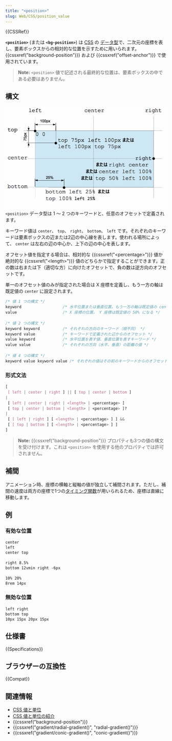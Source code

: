 ```yaml
---
title: "<position>"
slug: Web/CSS/position_value
---
```

{{CSSRef}}

**`<position>`** (または **`<bg-position>`**) は [CSS](/ja/docs/Web/CSS) の [データ型](/ja/docs/Web/CSS/CSS_Types)で、二次元の座標を表し、要素ボックスからの相対的な位置を示すために用いられます。 {{cssxref("background-position")}} および {{cssxref("offset-anchor")}} で使用されています。

> **Note:** `<position>` 値で記述される最終的な位置は、要素ボックスの中である必要はありません。

## 構文

![](position_type.png)`<position>` データ型は 1 ～ 2 つのキーワードと、任意のオフセットで定義されます。

キーワード値は `center`、 `top`、 `right`、 `bottom`、 `left` です。それぞれのキーワードは要素ボックスの辺または2辺の中心線を表します。使われる場所によって、 `center` は左右の辺の中心か、上下の辺の中心を表します。

オフセット値を指定する場合は、相対的な {{cssxref("&lt;percentage&gt;")}} 値か絶対的な {{cssxref("&lt;length&gt;")}} 値のどちらかで指定することができます。正の数は右または下（適切な方）に向けたオフセットで、負の数は逆方向のオフセットです。

単一のオフセット値のみが指定された場合は X 座標を定義し、もう一方の軸は既定値の `center` に設定されます。

```css
/* 値 1 つの構文 */
keyword                  /* 水平位置または垂直位置。もう一方の軸は既定値の center になる */
value                    /* X 座標の位置。 Y 座標は既定値の 50% になる */

/* 値 2 つの構文 */
keyword keyword          /* それぞれの方向のキーワード（順不同） */
keyword value            /* キーワードで定義された辺からのオフセット */
value keyword            /* 水平位置を表す値、垂直位置を表すキーワード */
value value              /* それぞれの方向（水平、垂直）の距離の値 */

/* 値 4 つの構文 */
keyword value keyword value /* それぞれの値はその前のキーワードからのオフセット */
```

### 形式文法

```css
[
 [ left | center | right ] || [ top | center | bottom ]
|
 [ left | center | right | <length> | <percentage> ]
 [ top | center | bottom | <length> | <percentage> ]?
|
 [ [ left | right ] [ <length> | <percentage> ] ] &&
 [ [ top | bottom ] [ <length> | <percentage> ] ]
]
```

> **Note:** {{cssxref("background-position")}} プロパティも3つの値の構文を受け付けます。これは `<position>` を使用する他のプロパティでは許可されません。

## 補間

アニメーション時、座標の横軸と縦軸の値が独立して補間されます。ただし、補間の速度は両方の座標で1つの[タイミング関数](/ja/docs/Web/CSS/easing-function)が用いられるため、座標は直線に移動します。

## 例

### 有効な位置

```
center
left
center top

right 8.5%
bottom 12vmin right -6px

10% 20%
8rem 14px
```

### 無効な位置

```plain example-bad
left right
bottom top
10px 15px 20px 15px
```

## 仕様書

{{Specifications}}

## ブラウザーの互換性

{{Compat}}

## 関連情報

- [CSS 値と単位](/ja/docs/Web/CSS/CSS_Values_and_Units)
- [CSS 値と単位の紹介](/ja/docs/Learn/CSS/Building_blocks/Values_and_units)
- {{cssxref("background-position")}}
- {{cssxref("gradient/radial-gradient()", "radial-gradient()")}}
- {{cssxref("gradient/conic-gradient()", "conic-gradient()")}}
